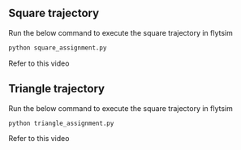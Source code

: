 
## Square trajectory

Run the below command to execute the square trajectory in flytsim

```bash
python square_assignment.py
```
Refer to this video
## Triangle trajectory
Run the below command to execute the square trajectory in flytsim

```bash
python triangle_assignment.py
```
Refer to this video
